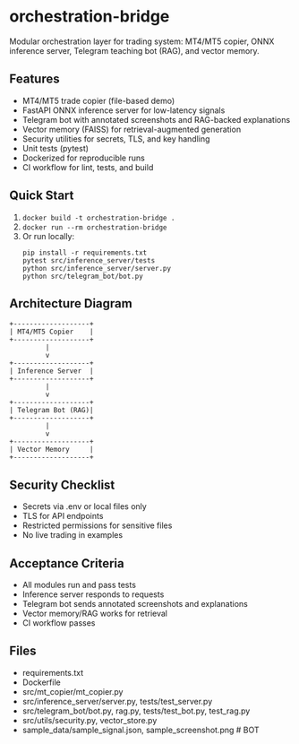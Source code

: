 # orchestration-bridge

Modular orchestration layer for trading system: MT4/MT5 copier, ONNX inference server, Telegram teaching bot (RAG), and vector memory.

## Features
- MT4/MT5 trade copier (file-based demo)
- FastAPI ONNX inference server for low-latency signals
- Telegram bot with annotated screenshots and RAG-backed explanations
- Vector memory (FAISS) for retrieval-augmented generation
- Security utilities for secrets, TLS, and key handling
- Unit tests (pytest)
- Dockerized for reproducible runs
- CI workflow for lint, tests, and build

## Quick Start
1. `docker build -t orchestration-bridge .`
2. `docker run --rm orchestration-bridge`
3. Or run locally:
   ```
   pip install -r requirements.txt
   pytest src/inference_server/tests
   python src/inference_server/server.py
   python src/telegram_bot/bot.py
   ```

## Architecture Diagram
```
+-------------------+
| MT4/MT5 Copier    |
+-------------------+
         |
         v
+-------------------+
| Inference Server  |
+-------------------+
         |
         v
+-------------------+
| Telegram Bot (RAG)|
+-------------------+
         |
         v
+-------------------+
| Vector Memory     |
+-------------------+
```

## Security Checklist
- Secrets via .env or local files only
- TLS for API endpoints
- Restricted permissions for sensitive files
- No live trading in examples

## Acceptance Criteria
- All modules run and pass tests
- Inference server responds to requests
- Telegram bot sends annotated screenshots and explanations
- Vector memory/RAG works for retrieval
- CI workflow passes

## Files
- requirements.txt
- Dockerfile
- src/mt_copier/mt_copier.py
- src/inference_server/server.py, tests/test_server.py
- src/telegram_bot/bot.py, rag.py, tests/test_bot.py, test_rag.py
- src/utils/security.py, vector_store.py
- sample_data/sample_signal.json, sample_screenshot.png
#   B O T  
 